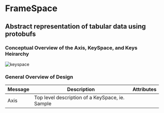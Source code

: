 # FrameSpace
## Abstract representation of tabular data using protobufs

### Conceptual Overview of the Axis, KeySpace, and Keys Heirarchy

![keyspace](https://cloud.githubusercontent.com/assets/6373975/13445120/459ffa58-dfbf-11e5-8249-8d94968856d4.png)

### General Overview of Design

Message | Description | Attributes
--- | --- | ---
Axis | Top level description of a KeySpace, ie. Sample |  